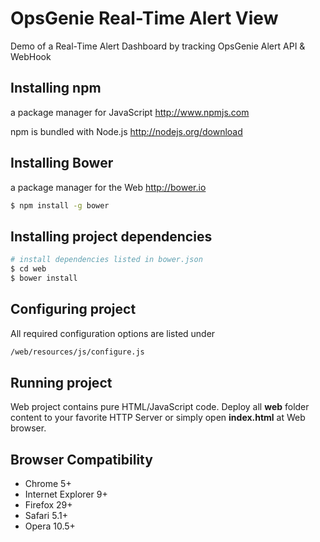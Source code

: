 # OpsGenie Real-Time Alert View
Demo of a Real-Time Alert Dashboard by tracking OpsGenie Alert API &amp; WebHook

## Installing npm

a package manager for JavaScript http://www.npmjs.com

npm is bundled with Node.js http://nodejs.org/download

## Installing Bower

a package manager for the Web http://bower.io

```sh
$ npm install -g bower
```

## Installing project dependencies

```sh
# install dependencies listed in bower.json
$ cd web
$ bower install
```

## Configuring project

All required configuration options are listed under

```sh
/web/resources/js/configure.js
```

## Running project

Web project contains pure HTML/JavaScript code. Deploy all **web** folder content to your favorite HTTP Server or simply open **index.html** at Web browser.

## Browser Compatibility

* Chrome 5+
* Internet Explorer 9+
* Firefox 29+
* Safari 5.1+
* Opera 10.5+

